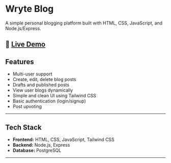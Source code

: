 # Wryte Blog

A simple personal blogging platform built with HTML, CSS, JavaScript, and Node.js/Express.

🔗 [Live Demo](https://wryte-minimal-blogging-platform.vercel.app/)
---

## Features

- Multi-user support
- Create, edit, delete blog posts
- Drafts and published posts
- View user blogs dynamically
- Simple and clean UI using Tailwind CSS
- Basic authentication (login/signup)
- Post upvoting

---

## Tech Stack

- **Frontend:** HTML, CSS, JavaScript, Tailwind CSS  
- **Backend:** Node.js, Express  
- **Database:** PostgreSQL  

---
